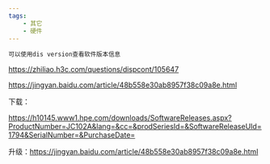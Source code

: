 ```yaml
---
tags:
    - 其它
    - 硬件
---
```


```
可以使用dis version查看软件版本信息
```

https://zhiliao.h3c.com/questions/dispcont/105647

https://jingyan.baidu.com/article/48b558e30ab8957f38c09a8e.html



下载：

https://h10145.www1.hpe.com/downloads/SoftwareReleases.aspx?ProductNumber=JC102A&lang=&cc=&prodSeriesId=&SoftwareReleaseUId=1794&SerialNumber=&PurchaseDate=





升级：https://jingyan.baidu.com/article/48b558e30ab8957f38c09a8e.html